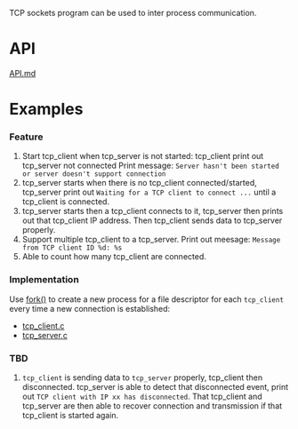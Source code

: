TCP sockets program can be used to inter process communication.

# API

[API.md](API.md)

# Examples

### Feature

1. Start tcp_client when tcp_server is not started: tcp_client print out tcp_server not connected
Print message: ``Server hasn't been started or server doesn't support connection``
2. tcp_server starts when there is no tcp_client connected/started, tcp_server print out ``Waiting for a TCP client to connect ...`` until a tcp_client is connected.
3. tcp_server starts then a tcp_client connects to it, tcp_server then prints out that tcp_client IP address. Then tcp_client sends data to tcp_server properly.
4. Support multiple tcp_client to a tcp_server. Print out meesage: ``Message from TCP client ID %d: %s``
5. Able to count how many tcp_client are connected.

### Implementation

Use [fork()](https://github.com/TranPhucVinh/C/tree/master/Physical%20layer/Process/Process%20cloning) to create a new process for a file descriptor for each ``tcp_client`` every time a new connection is established:

* [tcp_client.c](tcp_client.c)
* [tcp_server.c](tcp_server.c)

### TBD

1. ``tcp_client`` is sending data to ``tcp_server`` properly, tcp_client then disconnected. tcp_server is able to detect that disconnected event, print out ``TCP client with IP xx has disconnected``. That tcp_client and tcp_server are then able to recover connection and transmission if that tcp_client is started again.
